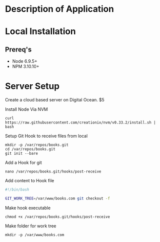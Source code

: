 # Description of Application

# Local Installation

## Prereq's

* Node 6.9.5+
* NPM 3.10.10+

# Server Setup

Create a cloud based server on Digital Ocean. $5

Install Node Via NVM

```shell
curl https://raw.githubusercontent.com/creationix/nvm/v0.33.2/install.sh | bash
```

Setup Git Hook to receive files from local

```shell
mkdir -p /var/repos/books.git
cd /var/repos/books.git
git init --bare
```

Add a Hook for git

```
nano /var/repos/books.git/hooks/post-receive
```

Add content to Hook file

```bash
#!/bin/bash

GIT_WORK_TREE=/var/www/books.com git checkout -f
```

Make hook executable

```
chmod +x /var/repos/books.git/hooks/post-receive
```

Make folder for work tree

```
mkdir -p /var/www/books.com
```
